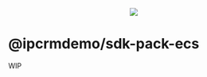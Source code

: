 <p align="center">
  <img src="https://images.atomist.com/sdm/SDM-Logo-Dark.png">
</p>

# @ipcrmdemo/sdk-pack-ecs

WIP
